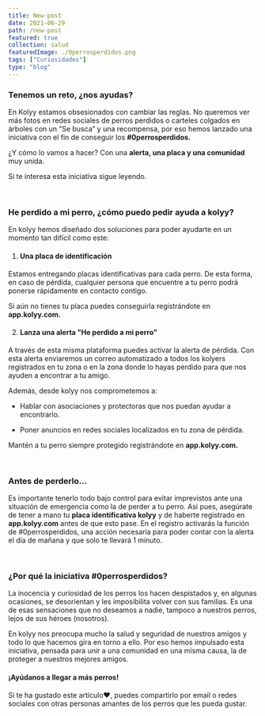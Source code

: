 ```yaml
---
title: New-post
date: 2021-06-29
path: /new-post
featured: true
collection: salud
featuredImage: ./0perrosperdidos.png
tags: ["Curiosidades"]
type: "blog"
---
```


### Tenemos un reto, ¿nos ayudas?
 
En Kolyy estamos obsesionados con cambiar las reglas. No queremos ver más fotos en redes sociales de perros perdidos o carteles colgados en árboles con un “Se busca” y una recompensa, por eso hemos lanzado una iniciativa con el fin de conseguir los **#0perrosperdidos.**

¿Y cómo lo vamos a hacer? Con una **alerta, una placa y una comunidad** muy unida.
 
Si te interesa esta iniciativa sigue leyendo.
 
<br/>

### He perdido a mi perro, ¿cómo puedo pedir ayuda a kolyy?

En kolyy hemos diseñado dos soluciones para poder ayudarte en un momento tan difícil como este:

1. #### Una placa de identificación 

Estamos entregando placas identificativas para cada perro. De esta forma, en caso de pérdida, cualquier persona que encuentre a tu perro podrá ponerse rápidamente en contacto contigo.

Si aún no tienes tu placa puedes conseguirla registrándote en **app.kolyy.com.**
 
2. #### Lanza una alerta "He perdido a mi perro"

A través de esta misma plataforma puedes activar la alerta de pérdida. Con esta alerta enviaremos un correo automatizado a todos los kolyers registrados en tu zona o en la zona donde lo hayas perdido para que nos ayuden a encontrar a tu amigo.

Además, desde kolyy nos comprometemos a:

- Hablar con asociaciones y protectoras que nos puedan ayudar a encontrarlo.

- Poner anuncios en redes sociales localizados en tu zona de pérdida.
 
Mantén a tu perro siempre protegido registrándote en **app.kolyy.com.**
   
<br/>
             
### Antes de perderlo...

Es importante tenerlo todo bajo control para evitar imprevistos ante una situación de emergencia como la de perder a tu perro. Así pues, asegúrate de tener a mano tu **placa identificativa kolyy** y de haberte registrado en **app.kolyy.com** antes de que esto pase. En el registro activarás la función de #0perrosperdidos, una acción necesaria para poder contar con la alerta el día de mañana y que solo te llevará 1 minuto.
  
<br/>

### ¿Por qué la iniciativa #0perrosperdidos?

La inocencia y curiosidad de los perros los hacen despistados y, en algunas ocasiones, se desorientan y les imposibilita volver con sus familias. Es una de esas sensaciones que no deseamos a nadie, tampoco a nuestros perros, lejos de sus héroes (nosotros).

En kolyy nos preocupa mucho la salud y seguridad de nuestros amigos y todo lo que hacemos gira en torno a ello. Por eso hemos impulsado esta iniciativa, pensada para unir a una comunidad en una misma causa, la de proteger a nuestros mejores amigos.


#### ¡Ayúdanos a llegar a más perros!

Si te ha gustado este artículo❤, puedes compartirlo por email o redes sociales con otras personas amantes de los perros que les pueda gustar.

